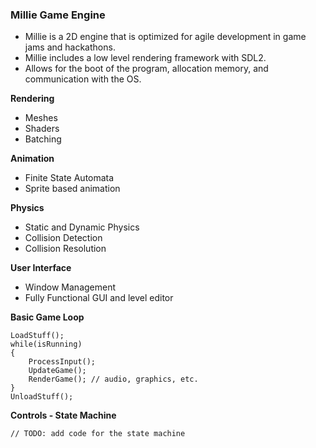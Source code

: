 ### Millie Game Engine
- Millie is a 2D engine that is optimized for agile development in game jams and hackathons.
- Millie includes a low level rendering framework with SDL2. 
- Allows for the boot of the program, allocation memory, and communication with the OS.

 **Rendering**
- Meshes 
- Shaders
- Batching


**Animation**
- Finite State Automata 
- Sprite based animation

**Physics**
- Static and Dynamic Physics 
- Collision Detection
- Collision Resolution

**User Interface**
- Window Management
- Fully Functional GUI and level editor

**Basic Game Loop**
    
    LoadStuff();
    while(isRunning)
    {
        ProcessInput();
        UpdateGame();
        RenderGame(); // audio, graphics, etc.
    }
    UnloadStuff();

**Controls - State Machine**

    // TODO: add code for the state machine